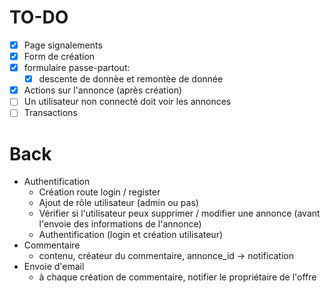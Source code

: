 # TO-DO
- [x] Page signalements
- [x] Form de création
- [x] formulaire passe-partout:
    - [x] descente de donnèe et remontèe de donnée
- [x] Actions sur l'annonce (après création)
- [ ] Un utilisateur non connecté doit voir les annonces
- [ ] Transactions

# Back
- Authentification
    - Création route login / register
    - Ajout de rôle utilisateur (admin ou pas)
    - Vérifier si l'utilisateur peux supprimer / modifier une annonce (avant l'envoie des informations de l'annonce)
    - Authentification (login et création utilisateur)
- Commentaire
    - contenu, créateur du commentaire, annonce_id
    -> notification
- Envoie d'email
    - à chaque création de commentaire, notifier le propriétaire de l'offre

